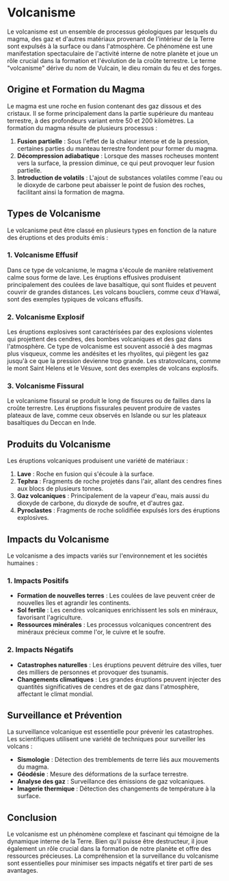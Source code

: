 # Volcanisme

Le volcanisme est un ensemble de processus géologiques par lesquels du magma, des gaz et d'autres matériaux provenant de l'intérieur de la Terre sont expulsés à la surface ou dans l'atmosphère. Ce phénomène est une manifestation spectaculaire de l'activité interne de notre planète et joue un rôle crucial dans la formation et l'évolution de la croûte terrestre. Le terme "volcanisme" dérive du nom de Vulcain, le dieu romain du feu et des forges.

## Origine et Formation du Magma

Le magma est une roche en fusion contenant des gaz dissous et des cristaux. Il se forme principalement dans la partie supérieure du manteau terrestre, à des profondeurs variant entre 50 et 200 kilomètres. La formation du magma résulte de plusieurs processus :

1. **Fusion partielle** : Sous l'effet de la chaleur intense et de la pression, certaines parties du manteau terrestre fondent pour former du magma.
2. **Décompression adiabatique** : Lorsque des masses rocheuses montent vers la surface, la pression diminue, ce qui peut provoquer leur fusion partielle.
3. **Introduction de volatils** : L'ajout de substances volatiles comme l'eau ou le dioxyde de carbone peut abaisser le point de fusion des roches, facilitant ainsi la formation de magma.

## Types de Volcanisme

Le volcanisme peut être classé en plusieurs types en fonction de la nature des éruptions et des produits émis :

### 1. **Volcanisme Effusif**

Dans ce type de volcanisme, le magma s'écoule de manière relativement calme sous forme de lave. Les éruptions effusives produisent principalement des coulées de lave basaltique, qui sont fluides et peuvent couvrir de grandes distances. Les volcans boucliers, comme ceux d'Hawaï, sont des exemples typiques de volcans effusifs.

### 2. **Volcanisme Explosif**

Les éruptions explosives sont caractérisées par des explosions violentes qui projettent des cendres, des bombes volcaniques et des gaz dans l'atmosphère. Ce type de volcanisme est souvent associé à des magmas plus visqueux, comme les andésites et les rhyolites, qui piègent les gaz jusqu'à ce que la pression devienne trop grande. Les stratovolcans, comme le mont Saint Helens et le Vésuve, sont des exemples de volcans explosifs.

### 3. **Volcanisme Fissural**

Le volcanisme fissural se produit le long de fissures ou de failles dans la croûte terrestre. Les éruptions fissurales peuvent produire de vastes plateaux de lave, comme ceux observés en Islande ou sur les plateaux basaltiques du Deccan en Inde.

## Produits du Volcanisme

Les éruptions volcaniques produisent une variété de matériaux :

1. **Lave** : Roche en fusion qui s'écoule à la surface.
2. **Tephra** : Fragments de roche projetés dans l'air, allant des cendres fines aux blocs de plusieurs tonnes.
3. **Gaz volcaniques** : Principalement de la vapeur d'eau, mais aussi du dioxyde de carbone, du dioxyde de soufre, et d'autres gaz.
4. **Pyroclastes** : Fragments de roche solidifiée expulsés lors des éruptions explosives.

## Impacts du Volcanisme

Le volcanisme a des impacts variés sur l'environnement et les sociétés humaines :

### 1. **Impacts Positifs**

- **Formation de nouvelles terres** : Les coulées de lave peuvent créer de nouvelles îles et agrandir les continents.
- **Sol fertile** : Les cendres volcaniques enrichissent les sols en minéraux, favorisant l'agriculture.
- **Ressources minérales** : Les processus volcaniques concentrent des minéraux précieux comme l'or, le cuivre et le soufre.

### 2. **Impacts Négatifs**

- **Catastrophes naturelles** : Les éruptions peuvent détruire des villes, tuer des milliers de personnes et provoquer des tsunamis.
- **Changements climatiques** : Les grandes éruptions peuvent injecter des quantités significatives de cendres et de gaz dans l'atmosphère, affectant le climat mondial.

## Surveillance et Prévention

La surveillance volcanique est essentielle pour prévenir les catastrophes. Les scientifiques utilisent une variété de techniques pour surveiller les volcans :

- **Sismologie** : Détection des tremblements de terre liés aux mouvements du magma.
- **Géodésie** : Mesure des déformations de la surface terrestre.
- **Analyse des gaz** : Surveillance des émissions de gaz volcaniques.
- **Imagerie thermique** : Détection des changements de température à la surface.

## Conclusion

Le volcanisme est un phénomène complexe et fascinant qui témoigne de la dynamique interne de la Terre. Bien qu'il puisse être destructeur, il joue également un rôle crucial dans la formation de notre planète et offre des ressources précieuses. La compréhension et la surveillance du volcanisme sont essentielles pour minimiser ses impacts négatifs et tirer parti de ses avantages.